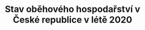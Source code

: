 ﻿---
title: "Stav oběhového hospodařství v České republice v létě 2020"
details: ... z časopisu Perspektivy kvality
year: 2020
attachments: assets/uploads/stav-obehoveho-hospodarstvi-v-cr-2020.pdf
tag: actualities
---